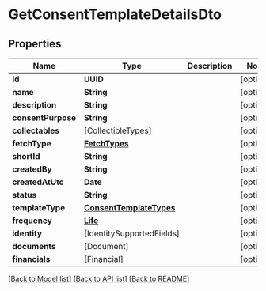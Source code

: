# GetConsentTemplateDetailsDto

## Properties
Name | Type | Description | Notes
------------ | ------------- | ------------- | -------------
**id** | **UUID** |  | [optional] 
**name** | **String** |  | [optional] 
**description** | **String** |  | [optional] 
**consentPurpose** | **String** |  | [optional] 
**collectables** | [CollectibleTypes] |  | [optional] 
**fetchType** | [**FetchTypes**](FetchTypes.md) |  | [optional] 
**shortId** | **String** |  | [optional] 
**createdBy** | **String** |  | [optional] 
**createdAtUtc** | **Date** |  | [optional] 
**status** | **String** |  | [optional] 
**templateType** | [**ConsentTemplateTypes**](ConsentTemplateTypes.md) |  | [optional] 
**frequency** | [**Life**](Life.md) |  | [optional] 
**identity** | [IdentitySupportedFields] |  | [optional] 
**documents** | [Document] |  | [optional] 
**financials** | [Financial] |  | [optional] 

[[Back to Model list]](../README.md#documentation-for-models) [[Back to API list]](../README.md#documentation-for-api-endpoints) [[Back to README]](../README.md)


